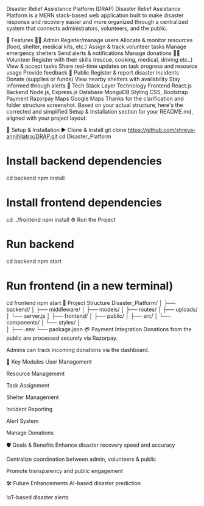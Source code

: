 Disaster Relief Assistance Platform (DRAP)
Disaster Relief Assistance Platform is a MERN stack-based web application built to make disaster response and recovery easier and more organized through a centralized system that connects administrators, volunteers, and the public.

🚀 Features
🧑‍💼 Admin
Register/manage users
Allocate & monitor resources (food, shelter, medical kits, etc.)
Assign & track volunteer tasks
Manage emergency shelters
Send alerts & notifications
Manage donations
🧑‍🚒 Volunteer
Register with their skills (rescue, cooking, medical, driving etc..)
View & accept tasks
Share real-time updates on task progress and resource usage
Provide feedback
👥 Public
Register & report disaster incidents
Donate (supplies or funds)
View nearby shelters with availability
Stay informed through alerts
🧱 Tech Stack
Layer	Technology
Frontend	React.js
Backend	Node.js, Express.js
Database	MongoDB
Styling	CSS, Bootstrap
Payment	Razorpay
Maps	Google Maps
Thanks for the clarification and folder structure screenshot. Based on your actual structure, here's the corrected and simplified Setup & Installation section for your README.md, aligned with your project layout:

🔧 Setup & Installation
▶️ Clone & Install
git clone https://github.com/shreya-annihilatrix/DRAP.git
cd Disaster_Platform

# Install backend dependencies
cd backend
npm install

# Install frontend dependencies
cd ../frontend
npm install
⚙️ Run the Project
# Run backend
cd backend
npm start

# Run frontend (in a new terminal)
cd frontend
npm start
📁 Project Structure
Disaster_Platform/
│
├── backend/
│   ├── middleware/
│   ├── models/
│   ├── routes/
│   ├── uploads/
│   └── server.js
│
├── frontend/
│   ├── public/
│   ├── src/
│       └── components/
│       └── styles/
│   
│
├── .env
└── package.json
💳 Payment Integration
Donations from the public are processed securely via Razorpay.

Admins can track incoming donations via the dashboard.

📌 Key Modules
User Management

Resource Management

Task Assignment

Shelter Management

Incident Reporting

Alert System

Manage Donations

🛡️ Goals & Benefits
Enhance disaster recovery speed and accuracy

Centralize coordination between admin, volunteers & public

Promote transparency and public engagement

🛠️ Future Enhancements
AI-based disaster prediction

IoT-based disaster alerts

